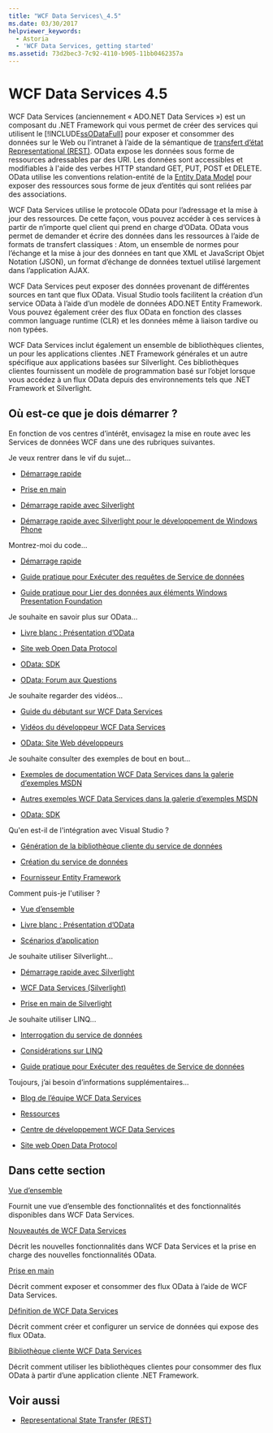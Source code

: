 ```yaml
---
title: "WCF Data Services\_4.5"
ms.date: 03/30/2017
helpviewer_keywords:
  - Astoria
  - 'WCF Data Services, getting started'
ms.assetid: 73d2bec3-7c92-4110-b905-11bb0462357a
---
```

# <a name="wcf-data-services-45"></a>WCF Data Services 4.5

WCF Data Services (anciennement « ADO.NET Data Services ») est un composant du .NET Framework qui vous permet de créer des services qui utilisent le [!INCLUDE[ssODataFull](../../../../includes/ssodatafull-md.md)] pour exposer et consommer des données sur le Web ou l’intranet à l’aide de la sémantique de [ transfert d’état Representational (REST)](https://go.microsoft.com/fwlink/?LinkId=113919). OData expose les données sous forme de ressources adressables par des URI. Les données sont accessibles et modifiables à l'aide des verbes HTTP standard GET, PUT, POST et DELETE. OData utilise les conventions relation-entité de la [Entity Data Model](../../../../docs/framework/data/adonet/entity-data-model.md) pour exposer des ressources sous forme de jeux d’entités qui sont reliées par des associations.

WCF Data Services utilise le protocole OData pour l’adressage et la mise à jour des ressources. De cette façon, vous pouvez accéder à ces services à partir de n’importe quel client qui prend en charge d’OData. OData vous permet de demander et écrire des données dans les ressources à l’aide de formats de transfert classiques : Atom, un ensemble de normes pour l’échange et la mise à jour des données en tant que XML et JavaScript Objet Notation (JSON), un format d’échange de données textuel utilisé largement dans l’application AJAX.

WCF Data Services peut exposer des données provenant de différentes sources en tant que flux OData. Visual Studio tools facilitent la création d’un service OData à l’aide d’un modèle de données ADO.NET Entity Framework. Vous pouvez également créer des flux OData en fonction des classes common language runtime (CLR) et les données même à liaison tardive ou non typées.

WCF Data Services inclut également un ensemble de bibliothèques clientes, un pour les applications clientes .NET Framework générales et un autre spécifique aux applications basées sur Silverlight. Ces bibliothèques clientes fournissent un modèle de programmation basé sur l’objet lorsque vous accédez à un flux OData depuis des environnements tels que .NET Framework et Silverlight.

## <a name="where-should-i-start"></a>Où est-ce que je dois démarrer ?

En fonction de vos centres d’intérêt, envisagez la mise en route avec les Services de données WCF dans une des rubriques suivantes.

Je veux rentrer dans le vif du sujet...

-   [Démarrage rapide](../../../../docs/framework/data/wcf/quickstart-wcf-data-services.md)

-   [Prise en main](../../../../docs/framework/data/wcf/getting-started-with-wcf-data-services.md)

-   [Démarrage rapide avec Silverlight](https://go.microsoft.com/fwlink/?LinkID=192782)

-   [Démarrage rapide avec Silverlight pour le développement de Windows Phone](https://go.microsoft.com/fwlink/?LinkID=214535)

Montrez-moi du code...

-   [Démarrage rapide](../../../../docs/framework/data/wcf/quickstart-wcf-data-services.md)

-   [Guide pratique pour Exécuter des requêtes de Service de données](../../../../docs/framework/data/wcf/how-to-execute-data-service-queries-wcf-data-services.md)

-   [Guide pratique pour Lier des données aux éléments Windows Presentation Foundation](../../../../docs/framework/data/wcf/bind-data-to-wpf-elements-wcf-data-services.md)

Je souhaite en savoir plus sur OData...

 -   [Livre blanc : Présentation d’OData](https://go.microsoft.com/fwlink/?LinkId=220867)

-   [Site web Open Data Protocol](https://go.microsoft.com/fwlink/?LinkID=184554)

-   [OData: SDK](https://go.microsoft.com/fwlink/?LinkID=185248)

-   [OData: Forum aux Questions](https://go.microsoft.com/fwlink/?LinkId=185867)

Je souhaite regarder des vidéos...

-   [Guide du débutant sur WCF Data Services](https://go.microsoft.com/fwlink/?LinkId=220864)

-   [Vidéos du développeur WCF Data Services](https://go.microsoft.com/fwlink/?LinkId=220861)

-   [OData: Site Web développeurs](https://go.microsoft.com/fwlink/?LinkId=185866)

Je souhaite consulter des exemples de bout en bout...

-   [Exemples de documentation WCF Data Services dans la galerie d’exemples MSDN](https://go.microsoft.com/fwlink/?LinkID=220865)

-   [Autres exemples WCF Data Services dans la galerie d’exemples MSDN](https://go.microsoft.com/fwlink/?LinkId=220866)

-   [OData: SDK](https://go.microsoft.com/fwlink/?LinkID=185248)

Qu'en est-il de l'intégration avec Visual Studio ?

-   [Génération de la bibliothèque cliente du service de données](../../../../docs/framework/data/wcf/generating-the-data-service-client-library-wcf-data-services.md)

-   [Création du service de données](../../../../docs/framework/data/wcf/creating-the-data-service.md)

-   [Fournisseur Entity Framework](../../../../docs/framework/data/wcf/entity-framework-provider-wcf-data-services.md)

Comment puis-je l'utiliser ?

-   [Vue d’ensemble](../../../../docs/framework/data/wcf/wcf-data-services-overview.md)

-   [Livre blanc : Présentation d’OData](https://go.microsoft.com/fwlink/?LinkId=220867)

-   [Scénarios d’application](../../../../docs/framework/data/wcf/application-scenarios-wcf-data-services.md)

Je souhaite utiliser Silverlight...

-   [Démarrage rapide avec Silverlight](https://go.microsoft.com/fwlink/?LinkID=192782)

-   [WCF Data Services (Silverlight)](https://go.microsoft.com/fwlink/?LinkID=143149)

-   [Prise en main de Silverlight](https://go.microsoft.com/fwlink/?LinkId=148366)

Je souhaite utiliser LINQ...

-   [Interrogation du service de données](../../../../docs/framework/data/wcf/querying-the-data-service-wcf-data-services.md)

-   [Considérations sur LINQ](../../../../docs/framework/data/wcf/linq-considerations-wcf-data-services.md)

-   [Guide pratique pour Exécuter des requêtes de Service de données](../../../../docs/framework/data/wcf/how-to-execute-data-service-queries-wcf-data-services.md)

Toujours, j’ai besoin d’informations supplémentaires...

-   [Blog de l’équipe WCF Data Services](https://go.microsoft.com/fwlink/?LinkID=150511)

-   [Ressources](../../../../docs/framework/data/wcf/wcf-data-services-resources.md)

-   [Centre de développement WCF Data Services](https://go.microsoft.com/fwlink/?LinkId=220868)

-   [Site web Open Data Protocol](https://go.microsoft.com/fwlink/?LinkID=184554)

## <a name="in-this-section"></a>Dans cette section

 [Vue d’ensemble](../../../../docs/framework/data/wcf/wcf-data-services-overview.md)

 Fournit une vue d’ensemble des fonctionnalités et des fonctionnalités disponibles dans WCF Data Services.

 [Nouveautés de WCF Data Services](https://msdn.microsoft.com/library/cf22cad5-b8d9-472b-8d7c-b863b64eaae8)

 Décrit les nouvelles fonctionnalités dans WCF Data Services et la prise en charge des nouvelles fonctionnalités OData.

 [Prise en main](../../../../docs/framework/data/wcf/getting-started-with-wcf-data-services.md)

 Décrit comment exposer et consommer des flux OData à l’aide de WCF Data Services.

 [Définition de WCF Data Services](../../../../docs/framework/data/wcf/defining-wcf-data-services.md)

 Décrit comment créer et configurer un service de données qui expose des flux OData.

 [Bibliothèque cliente WCF Data Services](../../../../docs/framework/data/wcf/wcf-data-services-client-library.md)

 Décrit comment utiliser les bibliothèques clientes pour consommer des flux OData à partir d’une application cliente .NET Framework.

## <a name="see-also"></a>Voir aussi

- [Representational State Transfer (REST)](https://go.microsoft.com/fwlink/?LinkId=113919)
